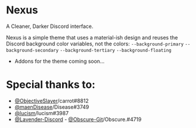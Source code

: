 # Nexus
A Cleaner, Darker Discord interface.


Nexus is a simple theme that uses a material-ish design and reuses the Discord background color variables, not the colors:
`--background-primary`
`--background-secondary`
`--background-tertiary`
`--background-floating`

* Addons for the theme coming soon...

# Special thanks to:
* [@ObjectiveSlayer](https://github.com/ObjectiveSlayer)/carrot#8812
* [@maenDisease](https://github.com/maenDisease)/Disease#3749 
* [@lucism](https://github.com/Iucism)/lucism#3987
* [@Lavender-Discord](https://github.com/Lavender-Discord) - [@Obscure-Git](https://github.com/Obscure-Git)/Obscure.#4719
